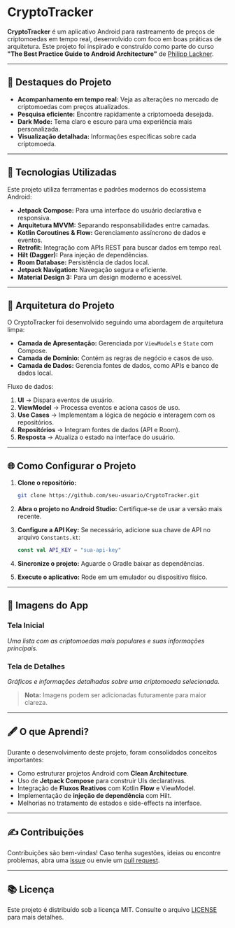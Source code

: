 # CryptoTracker

**CryptoTracker** é um aplicativo Android para rastreamento de preços de criptomoedas em tempo real, desenvolvido com foco em boas práticas de arquitetura. Este projeto foi inspirado e construído como parte do curso **"The Best Practice Guide to Android Architecture"** de [Philipp Lackner](https://github.com/philipplackner).

---

## 🌟 **Destaques do Projeto**

- **Acompanhamento em tempo real:** Veja as alterações no mercado de criptomoedas com preços atualizados.
- **Pesquisa eficiente:** Encontre rapidamente a criptomoeda desejada.
- **Dark Mode:** Tema claro e escuro para uma experiência mais personalizada.
- **Visualização detalhada:** Informações específicas sobre cada criptomoeda.

---

## 🔧 **Tecnologias Utilizadas**

Este projeto utiliza ferramentas e padrões modernos do ecossistema Android:

- **Jetpack Compose:** Para uma interface do usuário declarativa e responsiva.
- **Arquitetura MVVM:** Separando responsabilidades entre camadas.
- **Kotlin Coroutines & Flow:** Gerenciamento assíncrono de dados e eventos.
- **Retrofit:** Integração com APIs REST para buscar dados em tempo real.
- **Hilt (Dagger):** Para injeção de dependências.
- **Room Database:** Persistência de dados local.
- **Jetpack Navigation:** Navegação segura e eficiente.
- **Material Design 3:** Para um design moderno e acessível.

---

## 🔄 **Arquitetura do Projeto**

O CryptoTracker foi desenvolvido seguindo uma abordagem de arquitetura limpa:

- **Camada de Apresentação:** Gerenciada por `ViewModels` e `State` com Compose.
- **Camada de Domínio:** Contém as regras de negócio e casos de uso.
- **Camada de Dados:** Gerencia fontes de dados, como APIs e banco de dados local.

Fluxo de dados:

1. **UI** -> Dispara eventos de usuário.
2. **ViewModel** -> Processa eventos e aciona casos de uso.
3. **Use Cases** -> Implementam a lógica de negócio e interagem com os repositórios.
4. **Repositórios** -> Integram fontes de dados (API e Room).
5. **Resposta** -> Atualiza o estado na interface do usuário.

---

## 🌐 **Como Configurar o Projeto**

1. **Clone o repositório:**
   ```bash
   git clone https://github.com/seu-usuario/CryptoTracker.git
   ```

2. **Abra o projeto no Android Studio:** Certifique-se de usar a versão mais recente.

3. **Configure a API Key:** Se necessário, adicione sua chave de API no arquivo `Constants.kt`:
   ```kotlin
   const val API_KEY = "sua-api-key"
   ```

4. **Sincronize o projeto:** Aguarde o Gradle baixar as dependências.

5. **Execute o aplicativo:** Rode em um emulador ou dispositivo físico.

---

## 🎨 **Imagens do App**

### Tela Inicial
*Uma lista com as criptomoedas mais populares e suas informações principais.*

### Tela de Detalhes
*Gráficos e informações detalhadas sobre uma criptomoeda selecionada.*

> **Nota:** Imagens podem ser adicionadas futuramente para maior clareza.

---

## 🖋️ **O que Aprendi?**

Durante o desenvolvimento deste projeto, foram consolidados conceitos importantes:

- Como estruturar projetos Android com **Clean Architecture**.
- Uso de **Jetpack Compose** para construir UIs declarativas.
- Integração de **Fluxos Reativos** com Kotlin **Flow** e ViewModel.
- Implementação de **injeção de dependência** com Hilt.
- Melhorias no tratamento de estados e side-effects na interface.

---

## ✍️ **Contribuições**

Contribuições são bem-vindas! Caso tenha sugestões, ideias ou encontre problemas, abra uma [issue](https://github.com/seu-usuario/CryptoTracker/issues) ou envie um [pull request](https://github.com/seu-usuario/CryptoTracker/pulls).

---

## 📚 **Licença**

Este projeto é distribuído sob a licença MIT. Consulte o arquivo [LICENSE](LICENSE) para mais detalhes.

